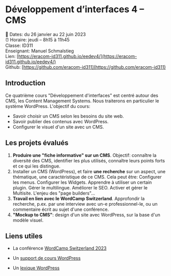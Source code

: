 # Développement d’interfaces 4 – CMS

📅 Dates: du 26 janvier au 22 juin 2023  
⏰ Horaire: jeudi – 8h15 à 11h45  
Classe: ID311  
Enseignant: Manuel Schmalstieg  
Lien: [https://eracom-id311.github.io/eedev4/](https://eracom-id311.github.io/eedev4/)  
Github: [https://github.com/eracom-id311](https://github.com/eracom-id311)


## Introduction

Ce quatrième cours "Développement d'interfaces" est centré autour des CMS, les Content Management Systems. Nous traiterons en particulier le système WordPress. L'objectif du cours:

- Savoir choisir un CMS selon les besoins du site web.
- Savoir publier des contenus avec WordPress.
- Configurer le visuel d'un site avec un CMS.

## Les projets évalués

1. **Produire une "fiche informative" sur un CMS**. Objectif: connaître la diversité des CMS, identifier les plus utilisés, connaître leurs points forts et ce qui les distingue.
2. Installer un CMS (WordPress), et faire **une recherche** sur un aspect, une thématique, une caractéristique de ce CMS. Cela peut être: Configurer les menus. Configurer les Widgets. Apprendre à utiliser un certain plugin. Gérer le multilingue. Améliorer le SEO. Activer et gérer le Multisite. L'enjeu des "page builders"...
3. **Travail en lien avec le WordCamp Switzerland**. Approfondir la recherche, p.ex. par une interview avec un-e professionnel-le, ou un commentaire écrit au sujet d'une conférence. 
4. **"Mockup to CMS"**: design d'un site avec WordPress, sur la base d'un modèle visuel.

## Liens utiles

- La conférence [WordCamp Switzerland 2023](https://switzerland.wordcamp.org/2023/)

- Un [support de cours WordPress](https://cours-web.ch/wp/)
- Un [lexique WordPress](http://cours-web.ch/wp-module-1/lexique.html)